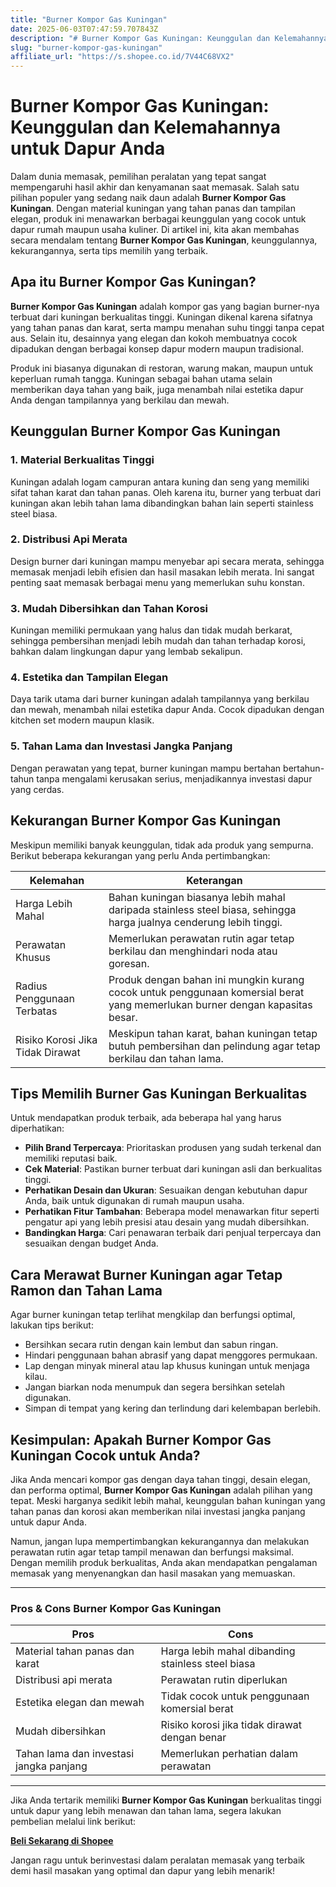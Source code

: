 ```yaml
---
title: "Burner Kompor Gas Kuningan"
date: 2025-06-03T07:47:59.707843Z
description: "# Burner Kompor Gas Kuningan: Keunggulan dan Kelemahannya untuk Dapur Anda..."
slug: "burner-kompor-gas-kuningan"
affiliate_url: "https://s.shopee.co.id/7V44C68VX2"
---
```

# Burner Kompor Gas Kuningan: Keunggulan dan Kelemahannya untuk Dapur Anda

Dalam dunia memasak, pemilihan peralatan yang tepat sangat mempengaruhi hasil akhir dan kenyamanan saat memasak. Salah satu pilihan populer yang sedang naik daun adalah **Burner Kompor Gas Kuningan**. Dengan material kuningan yang tahan panas dan tampilan elegan, produk ini menawarkan berbagai keunggulan yang cocok untuk dapur rumah maupun usaha kuliner. Di artikel ini, kita akan membahas secara mendalam tentang **Burner Kompor Gas Kuningan**, keunggulannya, kekurangannya, serta tips memilih yang terbaik.

## Apa itu Burner Kompor Gas Kuningan?

**Burner Kompor Gas Kuningan** adalah kompor gas yang bagian burner-nya terbuat dari kuningan berkualitas tinggi. Kuningan dikenal karena sifatnya yang tahan panas dan karat, serta mampu menahan suhu tinggi tanpa cepat aus. Selain itu, desainnya yang elegan dan kokoh membuatnya cocok dipadukan dengan berbagai konsep dapur modern maupun tradisional.

Produk ini biasanya digunakan di restoran, warung makan, maupun untuk keperluan rumah tangga. Kuningan sebagai bahan utama selain memberikan daya tahan yang baik, juga menambah nilai estetika dapur Anda dengan tampilannya yang berkilau dan mewah.

## Keunggulan Burner Kompor Gas Kuningan

### 1. Material Berkualitas Tinggi

Kuningan adalah logam campuran antara kuning dan seng yang memiliki sifat tahan karat dan tahan panas. Oleh karena itu, burner yang terbuat dari kuningan akan lebih tahan lama dibandingkan bahan lain seperti stainless steel biasa.

### 2. Distribusi Api Merata

Design burner dari kuningan mampu menyebar api secara merata, sehingga memasak menjadi lebih efisien dan hasil masakan lebih merata. Ini sangat penting saat memasak berbagai menu yang memerlukan suhu konstan.

### 3. Mudah Dibersihkan dan Tahan Korosi

Kuningan memiliki permukaan yang halus dan tidak mudah berkarat, sehingga pembersihan menjadi lebih mudah dan tahan terhadap korosi, bahkan dalam lingkungan dapur yang lembab sekalipun.

### 4. Estetika dan Tampilan Elegan

Daya tarik utama dari burner kuningan adalah tampilannya yang berkilau dan mewah, menambah nilai estetika dapur Anda. Cocok dipadukan dengan kitchen set modern maupun klasik.

### 5. Tahan Lama dan Investasi Jangka Panjang

Dengan perawatan yang tepat, burner kuningan mampu bertahan bertahun-tahun tanpa mengalami kerusakan serius, menjadikannya investasi dapur yang cerdas.

## Kekurangan Burner Kompor Gas Kuningan

Meskipun memiliki banyak keunggulan, tidak ada produk yang sempurna. Berikut beberapa kekurangan yang perlu Anda pertimbangkan:

| **Kelemahan** | **Keterangan** |
|----------------|----------------|
| Harga Lebih Mahal | Bahan kuningan biasanya lebih mahal daripada stainless steel biasa, sehingga harga jualnya cenderung lebih tinggi. |
| Perawatan Khusus | Memerlukan perawatan rutin agar tetap berkilau dan menghindari noda atau goresan. |
| Radius Penggunaan Terbatas | Produk dengan bahan ini mungkin kurang cocok untuk penggunaan komersial berat yang memerlukan burner dengan kapasitas besar. |
| Risiko Korosi Jika Tidak Dirawat | Meskipun tahan karat, bahan kuningan tetap butuh pembersihan dan pelindung agar tetap berkilau dan tahan lama. |

## Tips Memilih Burner Gas Kuningan Berkualitas

Untuk mendapatkan produk terbaik, ada beberapa hal yang harus diperhatikan:

- **Pilih Brand Terpercaya**: Prioritaskan produsen yang sudah terkenal dan memiliki reputasi baik.
- **Cek Material**: Pastikan burner terbuat dari kuningan asli dan berkualitas tinggi.
- **Perhatikan Desain dan Ukuran**: Sesuaikan dengan kebutuhan dapur Anda, baik untuk digunakan di rumah maupun usaha.
- **Perhatikan Fitur Tambahan**: Beberapa model menawarkan fitur seperti pengatur api yang lebih presisi atau desain yang mudah dibersihkan.
- **Bandingkan Harga**: Cari penawaran terbaik dari penjual terpercaya dan sesuaikan dengan budget Anda.

## Cara Merawat Burner Kuningan agar Tetap Ramon dan Tahan Lama

Agar burner kuningan tetap terlihat mengkilap dan berfungsi optimal, lakukan tips berikut:

- Bersihkan secara rutin dengan kain lembut dan sabun ringan.
- Hindari penggunaan bahan abrasif yang dapat menggores permukaan.
- Lap dengan minyak mineral atau lap khusus kuningan untuk menjaga kilau.
- Jangan biarkan noda menumpuk dan segera bersihkan setelah digunakan.
- Simpan di tempat yang kering dan terlindung dari kelembapan berlebih.

## Kesimpulan: Apakah Burner Kompor Gas Kuningan Cocok untuk Anda?

Jika Anda mencari kompor gas dengan daya tahan tinggi, desain elegan, dan performa optimal, **Burner Kompor Gas Kuningan** adalah pilihan yang tepat. Meski harganya sedikit lebih mahal, keunggulan bahan kuningan yang tahan panas dan korosi akan memberikan nilai investasi jangka panjang untuk dapur Anda.

Namun, jangan lupa mempertimbangkan kekurangannya dan melakukan perawatan rutin agar tetap tampil menawan dan berfungsi maksimal. Dengan memilih produk berkualitas, Anda akan mendapatkan pengalaman memasak yang menyenangkan dan hasil masakan yang memuaskan.

---

### Pros & Cons Burner Kompor Gas Kuningan

| **Pros** | **Cons** |
|------------|-----------|
| Material tahan panas dan karat | Harga lebih mahal dibanding stainless steel biasa |
| Distribusi api merata | Perawatan rutin diperlukan |
| Estetika elegan dan mewah | Tidak cocok untuk penggunaan komersial berat |
| Mudah dibersihkan | Risiko korosi jika tidak dirawat dengan benar |
| Tahan lama dan investasi jangka panjang | Memerlukan perhatian dalam perawatan |

---

Jika Anda tertarik memiliki **Burner Kompor Gas Kuningan** berkualitas tinggi untuk dapur yang lebih menawan dan tahan lama, segera lakukan pembelian melalui link berikut:

[**Beli Sekarang di Shopee**](https://s.shopee.co.id/7V44C68VX2)

Jangan ragu untuk berinvestasi dalam peralatan memasak yang terbaik demi hasil masakan yang optimal dan dapur yang lebih menarik!
